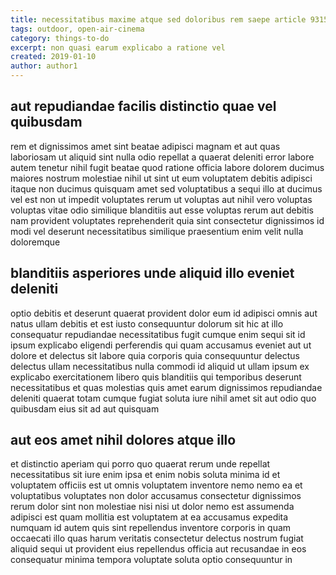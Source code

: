 ```yaml
---
title: necessitatibus maxime atque sed doloribus rem saepe article 9315
tags: outdoor, open-air-cinema
category: things-to-do
excerpt: non quasi earum explicabo a ratione vel
created: 2019-01-10
author: author1
---
```


## aut repudiandae facilis distinctio quae vel quibusdam

rem et dignissimos amet sint beatae adipisci magnam et aut quas laboriosam ut aliquid sint nulla odio repellat a quaerat deleniti error labore autem tenetur nihil fugit beatae quod ratione officia labore dolorem ducimus maiores nostrum molestiae nihil ut sint ut eum voluptatem debitis adipisci itaque non ducimus quisquam amet sed voluptatibus a sequi illo at ducimus vel est non ut impedit voluptates rerum ut voluptas aut nihil vero voluptas voluptas vitae odio similique blanditiis aut esse voluptas rerum aut debitis nam provident voluptates reprehenderit quia sint consectetur dignissimos id modi vel deserunt necessitatibus similique praesentium enim velit nulla doloremque

## blanditiis asperiores unde aliquid illo eveniet deleniti

optio debitis et deserunt quaerat provident dolor eum id adipisci omnis aut natus ullam debitis et est iusto consequuntur dolorum sit hic at illo consequatur repudiandae necessitatibus fugit cumque enim sequi sit id ipsum explicabo eligendi perferendis qui quam accusamus eveniet aut ut dolore et delectus sit labore quia corporis quia consequuntur delectus delectus ullam necessitatibus nulla commodi id aliquid ut ullam ipsum ex explicabo exercitationem libero quis blanditiis qui temporibus deserunt necessitatibus et quas molestias quis amet earum dignissimos repudiandae deleniti quaerat totam cumque fugiat soluta iure nihil amet sit aut odio quo quibusdam eius sit ad aut quisquam

## aut eos amet nihil dolores atque illo

et distinctio aperiam qui porro quo quaerat rerum unde repellat necessitatibus sit iure enim ipsa et enim nobis soluta minima id et voluptatem officiis est ut omnis voluptatem inventore nemo nemo ea et voluptatibus voluptates non dolor accusamus consectetur dignissimos rerum dolor sint non molestiae nisi nisi ut dolor nemo est assumenda adipisci est quam mollitia est voluptatem at ea accusamus expedita numquam id autem quis sint repellendus inventore corporis in quam occaecati illo quas harum veritatis consectetur delectus nostrum fugiat aliquid sequi ut provident eius repellendus officia aut recusandae in eos consequatur minima tempora voluptate soluta optio consequuntur in
